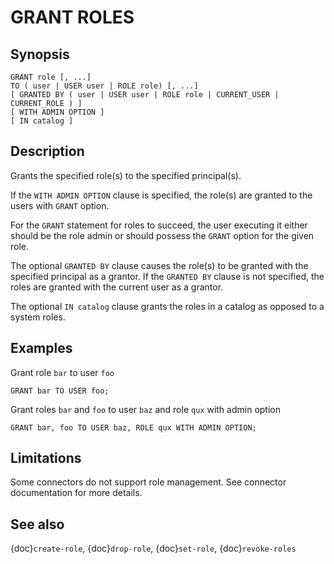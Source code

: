 # GRANT ROLES

## Synopsis

```text
GRANT role [, ...]
TO ( user | USER user | ROLE role) [, ...]
[ GRANTED BY ( user | USER user | ROLE role | CURRENT_USER | CURRENT_ROLE ) ]
[ WITH ADMIN OPTION ]
[ IN catalog ]
```

## Description

Grants the specified role(s) to the specified principal(s).

If the `WITH ADMIN OPTION` clause is specified, the role(s) are granted
to the users with `GRANT` option.

For the `GRANT` statement for roles to succeed, the user executing it either should
be the role admin or should possess the `GRANT` option for the given role.

The optional `GRANTED BY` clause causes the role(s) to be granted with
the specified principal as a grantor. If the `GRANTED BY` clause is not
specified, the roles are granted with the current user as a grantor.

The optional `IN catalog` clause grants the roles in a catalog as opposed
to a system roles.

## Examples

Grant role `bar` to user `foo`

```
GRANT bar TO USER foo;
```

Grant roles `bar` and `foo` to user `baz` and role `qux` with admin option

```
GRANT bar, foo TO USER baz, ROLE qux WITH ADMIN OPTION;
```

## Limitations

Some connectors do not support role management.
See connector documentation for more details.

## See also

{doc}`create-role`, {doc}`drop-role`, {doc}`set-role`, {doc}`revoke-roles`
